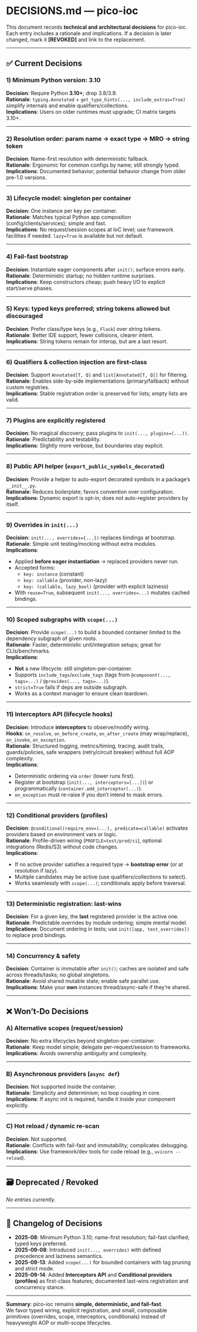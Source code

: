 # DECISIONS.md — pico-ioc

This document records **technical and architectural decisions** for pico-ioc.  
Each entry includes a rationale and implications. If a decision is later changed, mark it **[REVOKED]** and link to the replacement.

---

## ✅ Current Decisions

### 1) Minimum Python version: **3.10**
**Decision**: Require Python **3.10+**; drop 3.8/3.9.  
**Rationale**: `typing.Annotated` + `get_type_hints(..., include_extras=True)` simplify internals and enable qualifiers/collections.  
**Implications**: Users on older runtimes must upgrade; CI matrix targets 3.10+.

---

### 2) Resolution order: **param name → exact type → MRO → string token**
**Decision**: Name-first resolution with deterministic fallback.  
**Rationale**: Ergonomic for common configs by name; still strongly typed.  
**Implications**: Documented behavior; potential behavior change from older pre-1.0 versions.

---

### 3) Lifecycle model: **singleton per container**
**Decision**: One instance per key per container.  
**Rationale**: Matches typical Python app composition (config/clients/services); simple and fast.  
**Implications**: No request/session scopes at IoC level; use framework facilities if needed. `lazy=True` is available but not default.

---

### 4) Fail-fast bootstrap
**Decision**: Instantiate eager components after `init()`; surface errors early.  
**Rationale**: Deterministic startup; no hidden runtime surprises.  
**Implications**: Keep constructors cheap; push heavy I/O to explicit start/serve phases.

---

### 5) Keys: **typed keys preferred; string tokens allowed but discouraged**
**Decision**: Prefer class/type keys (e.g., `Flask`) over string tokens.  
**Rationale**: Better IDE support, fewer collisions, clearer intent.  
**Implications**: String tokens remain for interop, but are a last resort.

---

### 6) Qualifiers & collection injection are **first-class**
**Decision**: Support `Annotated[T, Q]` and `list[Annotated[T, Q]]` for filtering.  
**Rationale**: Enables side-by-side implementations (primary/fallback) without custom registries.  
**Implications**: Stable registration order is preserved for lists; empty lists are valid.

---

### 7) Plugins are **explicitly registered**
**Decision**: No magical discovery; pass plugins to `init(..., plugins=(...))`.  
**Rationale**: Predictability and testability.  
**Implications**: Slightly more verbose, but boundaries stay explicit.

---

### 8) Public API helper (`export_public_symbols_decorated`)
**Decision**: Provide a helper to auto-export decorated symbols in a package’s `__init__.py`.  
**Rationale**: Reduces boilerplate; favors convention over configuration.  
**Implications**: Dynamic export is opt-in; does not auto-register providers by itself.

---

### 9) Overrides in `init(...)`
**Decision**: `init(..., overrides={...})` replaces bindings at bootstrap.  
**Rationale**: Simple unit testing/mocking without extra modules.  
**Implications**:
- Applied **before eager instantiation** → replaced providers never run.  
- Accepted forms:  
  - `key: instance` (constant)  
  - `key: callable` (provider, non-lazy)  
  - `key: (callable, lazy_bool)` (provider with explicit laziness)  
- With `reuse=True`, subsequent `init(..., overrides=...)` mutates cached bindings.

---

### 10) Scoped subgraphs with `scope(...)`
**Decision**: Provide `scope(...)` to build a bounded container limited to the dependency subgraph of given roots.  
**Rationale**: Faster, deterministic unit/integration setups; great for CLIs/benchmarks.  
**Implications**:
- **Not** a new lifecycle: still singleton-per-container.  
- Supports `include_tags`/`exclude_tags` (tags from `@component(..., tags=...)` / `@provides(..., tags=...)`).  
- `strict=True` fails if deps are outside subgraph.  
- Works as a context manager to ensure clean teardown.

---

### 11) **Interceptors API** (lifecycle hooks)
**Decision**: Introduce **interceptors** to observe/modify wiring.  
**Hooks**: `on_resolve`, `on_before_create`, `on_after_create` (may wrap/replace), `on_invoke`, `on_exception`.  
**Rationale**: Structured logging, metrics/timing, tracing, audit trails, guards/policies, safe wrappers (retry/circuit breaker) without full AOP complexity.  
**Implications**:
- Deterministic ordering via `order` (lower runs first).  
- Register at bootstrap (`init(..., interceptors=[...])`) or programmatically (`container.add_interceptor(...)`).  
- `on_exception` must re-raise if you don’t intend to mask errors.

---

### 12) **Conditional providers** (profiles)
**Decision**: `@conditional(require_env=(...), predicate=callable)` activates providers based on environment vars or logic.  
**Rationale**: Profile-driven wiring (`PROFILE=test/prod/ci`), optional integrations (Redis/S3) without code changes.  
**Implications**:
- If no active provider satisfies a required type → **bootstrap error** (or at resolution if lazy).  
- Multiple candidates may be active (use qualifiers/collections to select).  
- Works seamlessly with `scope(...)`; conditionals apply before traversal.

---

### 13) Deterministic registration: **last-wins**
**Decision**: For a given key, the **last** registered provider is the active one.  
**Rationale**: Predictable overrides by module ordering; simple mental model.  
**Implications**: Document ordering in tests; use `init([app, test_overrides])` to replace prod bindings.

---

### 14) Concurrency & safety
**Decision**: Container is immutable after `init()`; caches are isolated and safe across threads/tasks; no global singletons.  
**Rationale**: Avoid shared mutable state; enable safe parallel use.  
**Implications**: Make your **own** instances thread/async-safe if they’re shared.

---

## ❌ Won’t-Do Decisions

### A) Alternative scopes (request/session)
**Decision**: No extra lifecycles beyond singleton-per-container.  
**Rationale**: Keep model simple; delegate per-request/session to frameworks.  
**Implications**: Avoids ownership ambiguity and complexity.

---

### B) Asynchronous providers (`async def`)
**Decision**: Not supported inside the container.  
**Rationale**: Simplicity and determinism; no loop coupling in core.  
**Implications**: If async init is required, handle it inside your component explicitly.

---

### C) Hot reload / dynamic re-scan
**Decision**: Not supported.  
**Rationale**: Conflicts with fail-fast and immutability; complicates debugging.  
**Implications**: Use framework/dev tools for code reload (e.g., `uvicorn --reload`).

---

## 🗃️ Deprecated / Revoked

_No entries currently._

---

## 📜 Changelog of Decisions

- **2025-08**: Minimum Python 3.10; name-first resolution; fail-fast clarified; typed keys preferred.  
- **2025-09-08**: Introduced `init(..., overrides)` with defined precedence and laziness semantics.  
- **2025-09-13**: Added `scope(...)` for bounded containers with tag pruning and strict mode.  
- **2025-09-14**: Added **Interceptors API** and **Conditional providers (profiles)** as first-class features; documented last-wins registration and concurrency stance.

---

**Summary**: pico-ioc remains **simple, deterministic, and fail-fast**.  
We favor typed wiring, explicit registration, and small, composable primitives (overrides, scope, interceptors, conditionals) instead of heavyweight AOP or multi-scope lifecycles.


